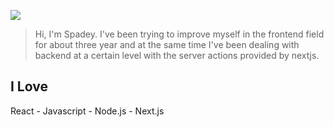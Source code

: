 ![](https://komarev.com/ghpvc/?username=SpadeyDev&color=ff69b4)  
> Hi, I'm Spadey. I've been trying to improve myself in the frontend field for about three year and at the same time I've been dealing with backend at a certain level with the server actions provided by nextjs.

## I Love
React - 
Javascript -
Node.js -
Next.js
